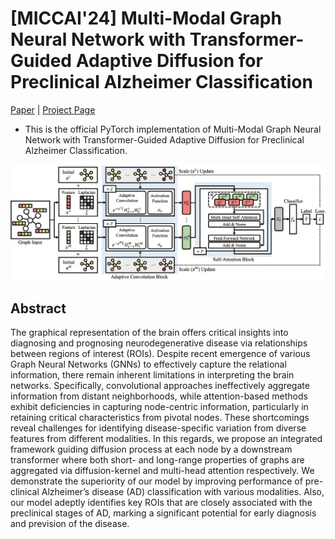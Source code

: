 # [MICCAI'24] Multi-Modal Graph Neural Network with Transformer-Guided Adaptive Diffusion for Preclinical Alzheimer Classification

[Paper](https://link.springer.com/chapter/10.1007/978-3-031-72086-4_48) | [Project Page](https://jaeyoonssim.github.io/publications/miccai2024/miccai2024_v2.github.io-main/index.html)

- This is the official PyTorch implementation of Multi-Modal Graph Neural Network with Transformer-Guided Adaptive Diffusion for Preclinical Alzheimer Classification.

![overview](img/overview.png)

## Abstract
The graphical representation of the brain offers critical insights into diagnosing and prognosing neurodegenerative disease via relationships between regions of interest (ROIs). Despite recent emergence of various Graph Neural Networks (GNNs) to effectively capture the relational information, there remain inherent limitations in interpreting the brain networks. Specifically, convolutional approaches ineffectively aggregate information from distant neighborhoods, while attention-based methods exhibit deficiencies in capturing node-centric information, particularly in retaining critical characteristics from pivotal nodes. These shortcomings reveal challenges for identifying disease-specific variation from diverse features from different modalities. In this regards, we propose an integrated framework guiding diffusion process at each node by a downstream transformer where both short- and long-range properties of graphs are aggregated via diffusion-kernel and multi-head attention respectively. We demonstrate the superiority of our model by improving performance of pre-clinical Alzheimer’s disease (AD) classification with various modalities. Also, our model adeptly identifies key ROIs that are closely associated with the preclinical stages of AD, marking a significant potential for early diagnosis and prevision of the disease.

